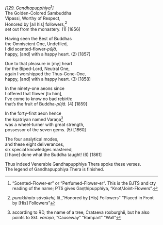 *\[129. Gandhapupphiya*[^1]*\]*  
The Golden-Colored Sambuddha  
Vipassi, Worthy of Respect,  
Honored by \[all his\] followers,[^2]  
set out from the monastery. (1) \[1856\]

Having seen the Best of Buddhas  
the Omniscient One, Undefiled,  
I did scented-flower-*pūjā,*  
happy, \[and\] with a happy heart. (2) \[1857\]

Due to that pleasure in \[my\] heart  
for the Biped-Lord, Neutral One,  
again I worshipped the Thus-Gone-One,  
happy, \[and\] with a happy heart. (3) \[1858\]

In the ninety-one aeons since  
I offered that flower \[to him\],  
I’ve come to know no bad rebirth:  
that’s the fruit of Buddha-*pūjā.* (4) \[1859\]

In the forty-first aeon hence  
the kṣatriyan named Varaṇa[^3]  
was a wheel-turner with great strength,  
possessor of the seven gems. (5) \[1860\]

The four analytical modes,  
and these eight deliverances,  
six special knowledges mastered,  
\[I have\] done what the Buddha taught! (6) \[1861\]

Thus indeed Venerable Gandhapupphiya Thera spoke these verses.  
The legend of Gandhapupphiya Thera is finished.

[^1]: “Scented-Flower-er” or “Perfumed-Flower-er”. This is the BJTS and cty reading of the name; PTS gives Gaṇṭhipupphiya, “Knot/Joint-Flowers”.

[^2]: *purakkhato sāvakehi,* lit.,”Honored by \[His\] Followers” “Placed in Front by \[His\] Followers”

[^3]: according to RD, the name of a tree, Crataeva roxburghii, but he also points to Skt. *varaṇa,* “Causeway” “Rampart” “Wall”
